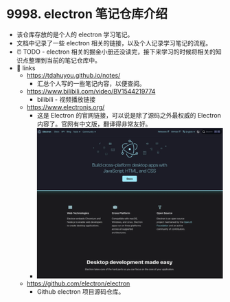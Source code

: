 # 9998. electron 笔记仓库介绍

- 该仓库存放的是个人的 electron 学习笔记。
- 文档中记录了一些 electron 相关的链接，以及个人记录学习笔记的流程。
- ⏰ TODO - electron 相关的掘金小册还没读完，接下来学习的时候将相关的知识点整理到当前的笔记仓库中。
- 🔗 links
  - https://tdahuyou.github.io/notes/
    - 汇总个人写的一些笔记内容，以便查阅。
  - https://www.bilibili.com/video/BV1544219774
    - bilibili - 视频播放链接
  - https://www.electronjs.org/
    - 这是 Electron 的官网链接，可以说是除了源码之外最权威的 Electron 内容了。官网有中文版，翻译得非常友好。
    - ![](md-imgs/2024-10-05-19-22-00.png)
  - https://github.com/electron/electron
    - Github electron 项目源码仓库。
